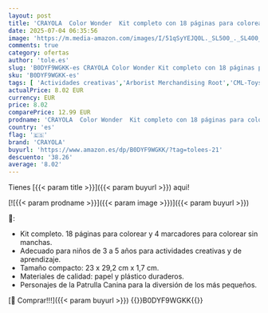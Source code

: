```yaml
---
layout: post
title: 'CRAYOLA  Color Wonder  Kit completo con 18 páginas para colorear y 4 marcadores para colorear sin manchas  personajes de la Patrulla Canina  actividad creativa para niños de 3 a 5 años  cód. 25-2909'
date: 2025-07-04 06:35:56
image: 'https://m.media-amazon.com/images/I/51qSyYEJQ0L._SL500_._SL400_.jpg'
comments: true
category: ofertas
author: 'tole.es'
slug: 'B0DYF9WGKK-es CRAYOLA Color Wonder Kit completo con 18 páginas para...'
sku: 'B0DYF9WGKK-es'
tags: [ 'Actividades creativas','Arborist Merchandising Root','CML-Toys','Educational & Creative','Juguetes','Juguetes y juegos','Material de escritura y dibujo para niños','Rotuladores de colores para niños','Self Service','Special Features Stores','Toys All','b6d17eda-2c26-45ed-a098-453a9f96e839_0','b6d17eda-2c26-45ed-a098-453a9f96e839_1101','colorear','crayola','🇪🇸', ]
actualPrice: 8.02 EUR
currency: EUR
price: 8.02
comparePrice: 12.99 EUR
prodname: 'CRAYOLA  Color Wonder  Kit completo con 18 páginas para colorear y 4 marcadores para colorear sin manchas  personajes de la Patrulla Canina  actividad creativa para niños de 3 a 5 años  cód. 25-2909'
country: 'es'
flag: '🇪🇸'
brand: 'CRAYOLA'
buyurl: 'https://www.amazon.es/dp/B0DYF9WGKK/?tag=tolees-21'
descuento: '38.26'
average: '8.02'
---
```


Tienes [{{< param title >}}]({{< param buyurl >}}) aqui!

[![{{< param prodname >}}]({{< param image >}})]({{< param buyurl >}})

🔎:

- Kit completo. 18 páginas para colorear y 4 marcadores para colorear sin manchas.
- Adecuado para niños de 3 a 5 años para actividades creativas y de aprendizaje.
- Tamaño compacto: 23 x 29,2 cm x 1,7 cm.
- Materiales de calidad: papel y plástico duraderos.
- Personajes de la Patrulla Canina para la diversión de los más pequeños.

[🛒 Comprar!!!]({{< param buyurl >}})
{{<world>}}B0DYF9WGKK{{</world>}}
